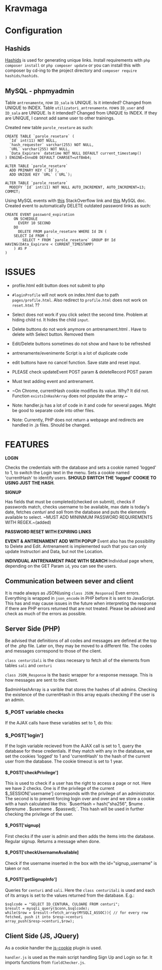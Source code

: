 # Kravmaga

# Configuration
## Hashids
[Hashids](https://github.com/vinkla/hashids) is used for generating unique links. Install requirements 
with `php composer install` or `php composer update` or you can install this with composer by cd-ing to the project directory 
and `composer require hashids/hashids`.

## MySQL - phpmyadmin
Table `antrenamente`, row `ID_sala` is UNIQUE. Is it intended? Changed from UNIQUE to INDEX.
Table `utilizatori_antrenamente`. rows `ID_user` and `ID_sala` are UNIQUE. Is it intended? Changed from UNIQUE to INDEX.
If they are UNIQUE, I cannot add same user to other trainings.

Created new table `parole_resetare` as such:
     
    CREATE TABLE `parole_resetare` (
      `Id` int(11) NOT NULL,
      `hash_requester` varchar(255) NOT NULL,
      `URL` varchar(255) NOT NULL,
      `Data_Expirare` datetime NOT NULL DEFAULT current_timestamp()
    ) ENGINE=InnoDB DEFAULT CHARSET=utf8mb4;
    
    ALTER TABLE `parole_resetare`
      ADD PRIMARY KEY (`Id`),
      ADD UNIQUE KEY `URL` (`URL`);
    
    ALTER TABLE `parole_resetare`
      MODIFY `Id` int(11) NOT NULL AUTO_INCREMENT, AUTO_INCREMENT=13;
    COMMIT;
     

Using MySQL events with [this](https://stackoverflow.com/questions/6622301/can-i-set-a-mysql-event-schedule-using-phpmyadmin)
StackOverflow link and [this](https://dev.mysql.com/doc/refman/8.0/en/events-privileges.html) MySQL doc.
Created event to automatically DELETE outdated password links as such:

    CREATE EVENT password_expiration
        ON SCHEDULE
          EVERY 10 SECOND
        DO
          DELETE FROM parole_resetare WHERE Id IN (
        SELECT Id FROM (
            SELECT * FROM `parole_resetare` GROUP BY Id HAVING(DAta_Expirare < CURRENT_TIMESTAMP)
        ) AS P
    )
    

# ISSUES
* profile.html edit button does not submit to php

* `#loginProfile` will not work on index.html due to path `pages/profile.html`. Also redirect to `profile.html`
does not work on `reset.html` ??

* Select does not work if you click select the second time. Problem at hiding child `td`. It hides the child `input`.

* Delete buttons do not work anymore on antrenament.html . Have to delete with Select button. Removed them

* Edit/Delete buttons sometimes do not show and have to be refreshed

* antrenamente/evenimente Script is a lot of duplicate code

* edit buttons have no cancel function. Save state and reset input.

* PLEASE check updateEvent POST param & deleteRecord POST param

* Must test adding event and antrenament.

* ~On Chrome, currentHash cookie modifies its value. Why? It did not. Function `existsInHashArray` does not 
populate the array.~

* Note: handler.js has a lot of code in it and code for several pages. Might be good to separate code into other files.

* Note: Currently, PHP does not return a webpage and redirects are handled in .js files. Should be changed.
# FEATURES
**LOGIN**
 
 Checks the credentials with the database and sets a cookie named 'logged' to 1, to switch the Login text in 
 the menu. Sets a cookie named 'currentHash' to identify users. **SHOULD SWITCH THE 'logged' COOKIE TO USING 
 JUST THE HASH**.
 
 **SIGNUP**

Has fields that must be completed(checked on submit), checks if passwords match, checks username to 
be available, max date is today's date, fetches *centuri* and *sali* from the database and puts the elements
available to select. ~MUST ADD MININMUM PASSWORD REQUIREMENTS WITH REGEX.~(added) 

**PASSWORD RESET WITH EXPIRING LINKS**

**EVENT & ANTRENAMENT ADD WITH POPUP**
Event also has the possibility to Delete and Edit. Antrenament is implemented such that you can only update 
Instructori and Data, but not the Location.

**INDIVIDUAL ANTRENAMENT PAGE WITH SEARCH**
Individual page where, depending on the GET Param `id`, you can see the users. 

## Communication between sever and client
It is made always as JSON(using `class JSON_Response`) Even errors. Everything is wrapped in `json_encode` in PHP before it is sent to 
JavaScript. This has and may cause issues in the future when interpreting the response if there are PHP errors 
returned that are not treated. Please be advised and check as much of the errors as possible.
## Server Side (PHP)
Be advised that definitions of all codes and messages are defined at the top of the .php file. Later on, they may be 
moved to a different file. The codes and messages correspond to those of the client.

`class centuriSali` is the class necesary to fetch all of the elements from tables `sali` and `centuri`

`class JSON_Response` is the basic wrapper for a response message. This is how messages are sent to the client.

$adminHashArray is a varible that stores the hashes of all admins. Checking the existence of the currentHash in this 
array equals checking if the user is an admin.
### $_POST variable checks
If the AJAX calls have these variables set to 1, do this:
### $_POST['login']
If the login variable recieved from the AJAX call is set to 1, query the database for these credentials. If they match
with any in the database, we set the cookies 'logged' to 1 and 'currentHash' to the hash of the current user from the
database. The cookie timeout is set to 1 year.
#### $_POST['checkPrivilege']
This is used to check if a user has the right to access a page or not.
Here we have 2 checks. One is if the privilege of the current $_SESSION['username'] corresponds with the
privilege of an administrator. The second is to prevent forcing login over and over and we store a cookie with 
a hash calculated like this: 
`$userHash = hash("sha256", $nume . $prenume . $username . $passwd);`. This hash will be used in further checking
the privilege of the user.
#### $_POST['signup]
First checks if the user is admin and then adds the items into the database. Regular signup. Returns a message when done.
#### $_POST['checkUsernameAvailable]
Check if the username inserted in the box with the id="signup_username" is taken or not.
#### $_POST['getSignupInfo']
Queries for `centuri` and `sali`. Here the `class centuriSali` is used and each of its arrays is set to the values
returned from the database. E.g.: 

    $sqlcode = "SELECT ID_CENTURA, CULOARE FROM centuri"; 
    $result = mysqli_query($conn,$sqlcode);
    while($row = $result->fetch_array(MYSQLI_ASSOC)){ // for every row fetched, push it into $resp->centuri
    array_push($resp->centuri,$row);

## Client Side (JS, JQuery)
As a cookie handler the [js-cookie](https://github.com/js-cookie/js-cookie) plugin is used.

`handler.js` is used as the main script handling Sign Up and Login so far. It imports functions from `fieldChecker.js`.
 
